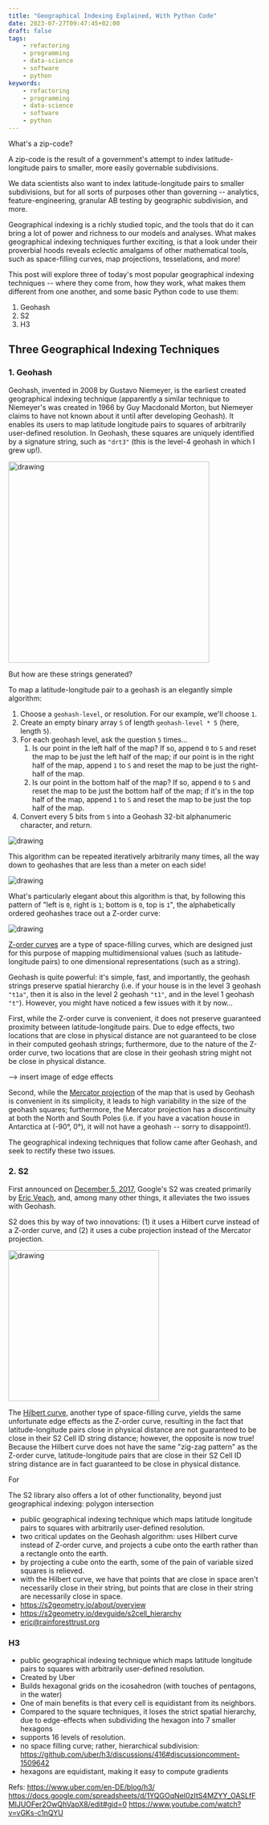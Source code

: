 ```yaml
---
title: "Geographical Indexing Explained, With Python Code"
date: 2023-07-27T09:47:45+02:00
draft: false
tags:
    - refactoring
    - programming
    - data-science
    - software
    - python
keywords:
    - refactoring
    - programming
    - data-science
    - software
    - python
---
```


What's a zip-code?

A zip-code is the result of a government's attempt to index latitude-longitude pairs to smaller, more easily governable subdivisions.

We data scientists also want to index latitude-longitude pairs to smaller subdivisions, but for all sorts of purposes other than governing -- analytics, feature-engineering, granular AB testing by geographic subdivision, and more.

Geographical indexing is a richly studied topic, and the tools that do it can bring a lot of power and richness to our models and analyses. What makes geographical indexing techniques further exciting, is that a look under their proverbial hoods reveals eclectic amalgams of other mathematical tools, such as space-filling curves, map projections, tesselations, and more!

This post will explore three of today's most popular geographical indexing techniques -- where they come from, how they work, what makes them different from one another, and some basic Python code to use them:
1. Geohash
2. S2
3. H3

## Three Geographical Indexing Techniques
### 1. Geohash
Geohash, invented in 2008 by Gustavo Niemeyer, is the earliest created geographical indexing technique (apparently a similar technique to Niemeyer's was created in 1966 by Guy Macdonald Morton, but Niemeyer claims to have not known about it until after developing Geohash). It enables its users to map latitude longitude pairs to squares of arbitrarily user-defined resolution. In Geohash, these squares are uniquely identified by a signature string, such as `"drt3"` (this is the level-4 geohash in which I grew up!).

<img src="/images/my-home-geohash-drt3.png" alt="drawing" width=400/>
<!-- source: https://www.movable-type.co.uk/scripts/geohash.html -->

But how are these strings generated?

To map a latitude-longitude pair to a geohash is an elegantly simple algorithm:

1. Choose a `geohash-level`, or resolution. For our example, we'll choose `1`.
2. Create an empty binary array `S` of length `geohash-level * 5` (here, length `5`).
3. For each geohash level, ask the question `5` times...
    1. Is our point in the left half of the map? If so, append `0` to `S` and reset the map to be just the left half of the map; if our point is in the right half of the map, append `1` to `S` and reset the map to be just the right-half of the map.
    2. Is our point in the bottom half of the map? If so, append `0` to `S` and reset the map to be just the bottom half of the map; if it's in the top half of the map, append `1` to `S` and reset the map to be just the top half of the map.
4. Convert every 5 bits from `S` into a Geohash 32-bit alphanumeric character, and return.

<img src="/images/geohash-algorithm-explained.png" alt="drawing"/>
<!-- source: https://map-projections.net/img/flat-ocean/mercator-84.jpg?ft=59de1425 -->

This algorithm can be repeated iteratively arbitrarily many times, all the way down to geohashes that are less than a meter on each side!

<img src="/images/geohash-level-1-level-2.png" alt="drawing"/>
<!-- source: https://www.geospatialworld.net/blogs/polygeohasher-an-optimized-way-to-create-geohashes/ -->

What's particularly elegant about this algorithm is that, by following this pattern of "left is `0`, right is `1`; bottom is `0`, top is `1`", the alphabetically ordered geohashes trace out a Z-order curve:

<img src="/images/geohash-z-order-curve.jpeg" alt="drawing"/>
<!-- source: https://ceur-ws.org/Vol-1671/paper4.pdf -->

[Z-order curves](https://en.wikipedia.org/wiki/Z-order_curve) are a type of space-filling curves, which are designed just for this purpose of mapping multidimensional values (such as latitude-longitude pairs) to one dimensional representations (such as a string).

Geohash is quite powerful: it's simple, fast, and importantly, the geohash strings preserve spatial hierarchy (i.e. if your house is in the level 3 geohash `"t1a"`, then it is also in the level 2 geohash `"t1"`, and in the level 1 geohash `"t"`). However, you might have noticed a few issues with it by now...

First, while the Z-order curve is convenient, it does not preserve guaranteed proximity between latitude-longitude pairs. Due to edge effects, two locations that are close in physical distance are not guaranteed to be close in their computed geohash strings; furthermore, due to the nature of the Z-order curve, two locations that are close in their geohash string might not be close in physical distance.

--> insert image of edge effects

Second, while the [Mercator projection](https://en.wikipedia.org/wiki/Mercator_projection) of the map that is used by Geohash is convenient in its simplicity, it leads to high variability in the size of the geohash squares; furthermore, the Mercator projection has a discontinuity at both the North and South Poles (i.e. if you have a vacation house in Antarctica at (-90°, 0°), it will not have a geohash -- sorry to disappoint!).

The geographical indexing techniques that follow came after Geohash, and seek to rectify these two issues.

### 2. S2

First announced on [December 5, 2017](https://opensource.googleblog.com/2017/12/announcing-s2-library-geometry-on-sphere.html), Google's S2 was created primarily by [Eric Veach](https://en.wikipedia.org/wiki/Eric_Veach), and, among many other things, it alleviates the two issues with Geohash.

S2 does this by way of two innovations: (1) it uses a Hilbert curve instead of a Z-order curve, and (2) it uses a cube projection instead of the Mercator projection.

<img src="/images/s2curve-globe.gif" alt="drawing" width=300/>

The [Hilbert curve](https://en.wikipedia.org/wiki/Hilbert_curve), another type of space-filling curve, yields the same unfortunate edge effects as the Z-order curve, resulting in the fact that latitude-longitude pairs close in physical distance are not guaranteed to be close in their S2 Cell ID string distance; however, the opposite is now true! Because the Hilbert curve does not have the same "zig-zag pattern" as the Z-order curve, latitude-longitude pairs that are close in their S2 Cell ID string distance are in fact guaranteed to be close in physical distance.

For 

The S2 library also offers a lot of other functionality, beyond just geographical indexing: polygon intersection



- public geographical indexing technique which maps latitude longitude pairs to squares with arbitrarily user-defined resolution.
- two critical updates on the Geohash algorithm: uses Hilbert curve instead of Z-order curve, and projects a cube onto the earth rather than a rectangle onto the earth.
- by projecting a cube onto the earth, some of the pain of variable sized squares is relieved.
- with the Hilbert curve, we have that points that are close in space aren't necessarily close in their string, but points that are close in their string are necessarily close in space.
- https://s2geometry.io/about/overview
- https://s2geometry.io/devguide/s2cell_hierarchy
- eric@rainforesttrust.org

### H3
- public geographical indexing technique which maps latitude longitude pairs to squares with arbitrarily user-defined resolution.
- Created by Uber
- Builds hexagonal grids on the icosahedron (with touches of pentagons, in the water)
- One of main benefits is that every cell is equidistant from its neighbors.
- Compared to the square techniques, it loses the strict spatial hierarchy, due to edge-effects when subdividing the hexagon into 7 smaller hexagons
- supports 16 levels of resolution.
- no space filling curve; rather, hierarchical subdivision: https://github.com/uber/h3/discussions/416#discussioncomment-1509642
- hexagons are equidistant, making it easy to compute gradients

Refs:
https://www.uber.com/en-DE/blog/h3/
https://docs.google.com/spreadsheets/d/1YQGOqNeI0zItS4MZYY_OASLfFMIJUOFer2OwQhVapX8/edit#gid=0
https://www.youtube.com/watch?v=vGKs-c1nQYU